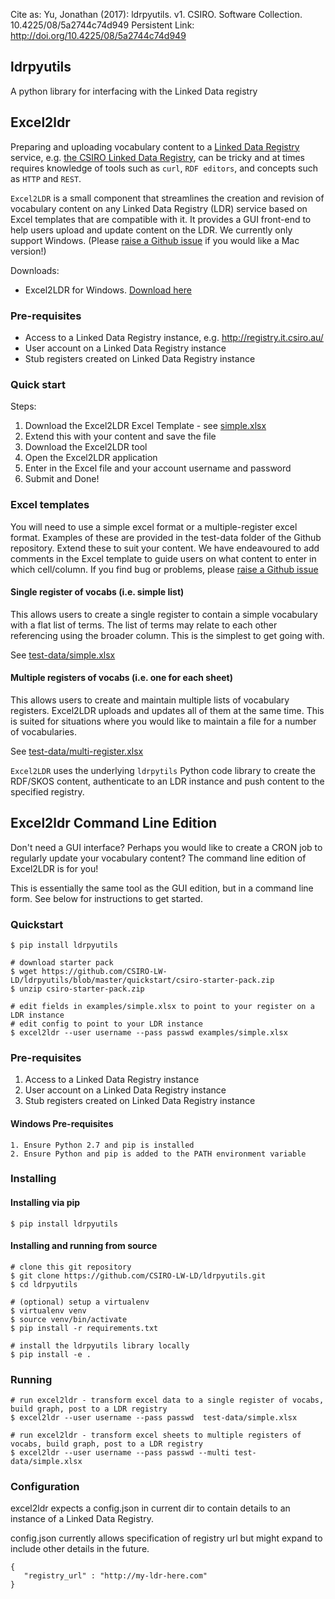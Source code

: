 Cite as: Yu, Jonathan (2017): ldrpyutils. v1. CSIRO. Software Collection. 10.4225/08/5a2744c74d949
Persistent Link: http://doi.org/10.4225/08/5a2744c74d949 

## ldrpyutils

A python library for interfacing with the Linked Data registry

## <a name="excel2ldr"></a> Excel2ldr 

Preparing and uploading vocabulary content to a [Linked Data Registry](http://ukgovld.github.io/ukgovldwg/guides/registry.html) service, e.g. [the CSIRO Linked Data Registry](http://registry.it.csiro.au/), can be tricky and at times requires knowledge of tools such as `curl`, `RDF editors`, and concepts such as `HTTP` and `REST`. 

`Excel2LDR` is a small component that streamlines the creation and revision of vocabulary content on any Linked Data Registry (LDR) service based on Excel templates that are compatible with it. It provides a GUI front-end to help users upload and update content on the LDR. We currently only support Windows. (Please [raise a Github issue](https://github.com/CSIRO-enviro-informatics/ldrpyutils/issues/new) if you would like a Mac version!)

Downloads:
* Excel2LDR for Windows. [Download here](https://confluence.csiro.au/download/attachments/499941408/Excel2ldrGui.exe?version=6&modificationDate=1519124121550&api=v2)

### Pre-requisites
* Access to a Linked Data Registry instance, e.g. http://registry.it.csiro.au/
* User account on a Linked Data Registry instance
* Stub registers created on Linked Data Registry instance

### Quick start

Steps:
1. Download the Excel2LDR Excel Template - see [simple.xlsx](https://github.com/CSIRO-LW-LD/ldrpyutils/raw/master/test-data/simple.xlsx)
2. Extend this with your content and save the file
3. Download the Excel2LDR tool 
4. Open the Excel2LDR application
5. Enter in the Excel file and your account username and password
6. Submit and Done!

### Excel templates

You will need to use a simple excel format or a multiple-register excel format. Examples of these are provided in the test-data folder of the Github repository. Extend these to suit your content. We have endeavoured to add comments in the Excel template to guide users on what content to enter in which cell/column. If you find bug or problems, please [raise a Github issue](https://github.com/CSIRO-enviro-informatics/ldrpyutils/issues/new)

#### Single register of vocabs (i.e. simple list) 

This allows users to create a single register to contain a simple vocabulary with a flat list of terms. The list of terms may relate to each other referencing using the broader column. This is the simplest to get going with.

See [test-data/simple.xlsx](https://github.com/CSIRO-LW-LD/ldrpyutils/raw/master/test-data/simple.xlsx)

#### Multiple registers of vocabs (i.e. one for each sheet)

This allows users to create and maintain multiple lists of vocabulary registers. Excel2LDR uploads and updates all of them at the same time. This is suited for situations where you would like to maintain a file for a number of vocabularies.

See [test-data/multi-register.xlsx](https://github.com/CSIRO-LW-LD/ldrpyutils/raw/master/test-data/multi-register.xlsx)


`Excel2LDR` uses the underlying `ldrpytils` Python code library to create the RDF/SKOS content, authenticate to an LDR instance and push content to the specified registry.


## <a name="excel2ldr-commandline"></a> Excel2ldr Command Line Edition

Don't need a GUI interface? Perhaps you would like to create a CRON job to regularly update your vocabulary content? The command line edition of Excel2LDR is for you! 

This is essentially the same tool as the GUI edition, but in a command line form. See below for instructions to get started.

### Quickstart

```
$ pip install ldrpyutils

# download starter pack
$ wget https://github.com/CSIRO-LW-LD/ldrpyutils/blob/master/quickstart/csiro-starter-pack.zip
$ unzip csiro-starter-pack.zip

# edit fields in examples/simple.xlsx to point to your register on a LDR instance
# edit config to point to your LDR instance
$ excel2ldr --user username --pass passwd examples/simple.xlsx
```


### Pre-requisites

1. Access to a Linked Data Registry instance
2. User account on a Linked Data Registry instance
3. Stub registers created on Linked Data Registry instance

#### Windows Pre-requisites

```
1. Ensure Python 2.7 and pip is installed
2. Ensure Python and pip is added to the PATH environment variable
```

### Installing


#### Installing via pip

```
$ pip install ldrpyutils
```


#### Installing and running from source
```
# clone this git repository
$ git clone https://github.com/CSIRO-LW-LD/ldrpyutils.git
$ cd ldrpyutils

# (optional) setup a virtualenv
$ virtualenv venv
$ source venv/bin/activate
$ pip install -r requirements.txt 

# install the ldrpyutils library locally
$ pip install -e .
```

### Running
```
# run excel2ldr - transform excel data to a single register of vocabs, build graph, post to a LDR registry
$ excel2ldr --user username --pass passwd  test-data/simple.xlsx

# run excel2ldr - transform excel sheets to multiple registers of vocabs, build graph, post to a LDR registry
$ excel2ldr --user username --pass passwd --multi test-data/simple.xlsx

```



### Configuration

excel2ldr expects a config.json in current dir to contain details to an instance of a Linked Data Registry.

config.json currently allows specification of registry url but might expand to include other details in the future.
```
{
   "registry_url" : "http://my-ldr-here.com"
}
```
